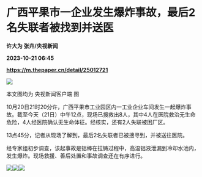 # 广西平果市一企业发生爆炸事故，最后2名失联者被找到并送医
**许大为 张卉/央视新闻**

**2023-10-21 06:45**

**https://m.thepaper.cn/detail/25012721**

![](https://imagecloud.thepaper.cn/thepaper/image/275/60/227.jpg)

本文图均为 央视新闻客户端 图

10月20日21时20分许，广西平果市工业园区内一工业企业车间发生一起爆炸事故。截至今天（21日）中午12点，现场已搜救出8人，其中4人在医院救治无生命危险，4人经医院确认无生命体征。经核实，还有2人失联被困厂区。

13点45分，记者从现场了解到，最后2名失联者已被搜寻到，并被送往医院。

经专家组初步调查，该起事故是铝棒在拉铸过程中，高温铝液泄漏到冷却水池内，发生爆炸。现场救援、善后处置和事故调查还在有序进行。

![](https://imagecloud.thepaper.cn/thepaper/image/275/60/218.jpg)![](https://imagecloud.thepaper.cn/thepaper/image/275/60/219.jpg)![](https://imagecloud.thepaper.cn/thepaper/image/275/60/220.jpg)